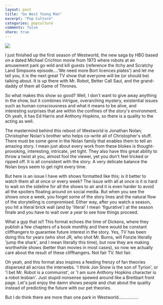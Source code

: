```yaml
---
layout: post
title: "Go West Young Man"
excerpt: "Pop Culture"
categories: popculture
comments: false
share: true
---
```


![](https://psarips.com/wp-content/uploads/2016/10/westworld.jpg)


I just finished up the first season of Westworld, the new saga by HBO based on a dated Michael Crichton movie from 1973 where robots at an amusement park go wild and kill guests (reference the Itchy and Scratchy Land Simpsons episode....'We need more Bort licences plates') and let me tell you, it is the next great TV show that everyone will be (or should be) talking about. It is up there with Mr. Robot, Better Call Saul, and the grand-daddy of them all Game of Thrones.


So what makes this show so good? Well, I don't want to give away anything in the show, but it combines intrigue, overarching mystery, existential issues such as human consciousness and what it means to be alive, and interesting surprises that are within the confines of the story's environment. Oh yeah, it has Ed Harris and Anthony Hopkins, so there is a quality to the acting as well. 


The mastermind behind this reboot of Westworld is Jonathan Nolan; Christopher Nolan's brother who helps co-write all of Christopher's stuff. There must be some gene in the Nolan family that enables them to tell an amazing story. I mean just about every work from these blokes is thought-provoking, interesting, intricate, yet tight. They also have this great ability to throw a twist at you, almost fool the viewer, yet you don't feel tricked or ripped off. It is all consistent with the story. A very delicate balance the Nolan boys seem to get right every time.



But here is an issue I have with shows formatted like this; is it better to watch them all at once or every week? The issue with all at once is it is hard to wait on the sideline for all the shows to air and it is even harder to avoid all the spoilers floating around on social media. But when you see the shows once a week, you forget some of the story lines and the natural flow of the storytelling is compromised. Either way, after you watch a season, you hit a literal brick wall (and by 'literal' I mean 'figurative') at the season finale and you have to wait over a year to see how things proceed. 


What a gyp that is!! This format echoes the time of Dickens, where they publish a few chapters of a book monthly and there would be constant cliffhangers to guarantee future interest in the story. Yes, TV has been doing this for years (who shot JR, who shot Mr. Burns, will Fonzie literally 'jump the shark', and I mean literally this time), but now they are making worthwhile shows (better than movies in most cases), so now we actually care about the result of these cliffhangers. Not fair TV. Not fair.


Oh yeah, and this format also inspires a feeding frenzy of fan theories dispersed all across the interwebs. 'I think Jon Snow is the son of Tyrion', or 'I bet Mr. Robot is a communist', or 'I am sure Anthony Hopkins character is a robot lesbian'. Just stupid nonsense spewed around like a Breitbart front page. Let's just enjoy the damn shows people and chat about the quality instead of predicting the future with our pet theories.


But I do think there are more than one park in Westworld................







